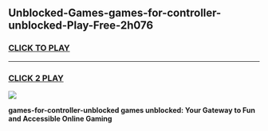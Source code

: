 
## Unblocked-Games-games-for-controller-unblocked-Play-Free-2h076
<h3>
<a href="https://premium76.site?title=games-for-controller-unblocked&ref=20A">CLICK TO PLAY</a></h3>
<hr>

<h3>
<a href="https://premium76.site?title=games-for-controller-unblocked&ref=20A">CLICK 2 PLAY</a>
  
</h3>

<a href="https://premium76.site?title=games-for-controller-unblocked&ref=20A"><img src="https://clearcache.store/games.png"></a>


**games-for-controller-unblocked games unblocked: Your Gateway to Fun and Accessible Online Gaming**
